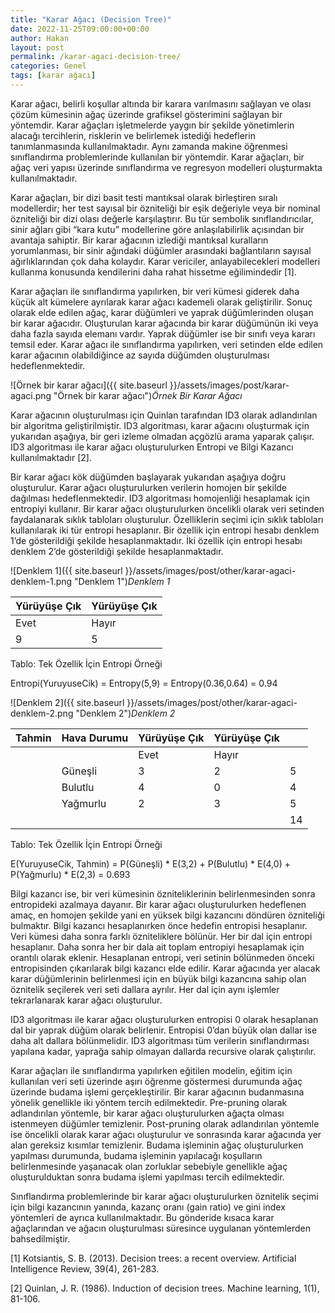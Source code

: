 ```yaml
---
title: "Karar Ağacı (Decision Tree)"
date: 2022-11-25T09:00:00+00:00
author: Hakan
layout: post
permalink: /karar-agaci-decision-tree/
categories: Genel
tags: [karar ağacı]
---
```


Karar ağacı, belirli koşullar altında bir karara varılmasını sağlayan ve olası çözüm kümesinin ağaç üzerinde grafiksel gösterimini sağlayan bir yöntemdir. Karar ağaçları işletmelerde yaygın bir şekilde yönetimlerin alacağı tercihlerin, risklerin ve belirlemek istediği hedeflerin tanımlanmasında kullanılmaktadır. Aynı zamanda makine öğrenmesi sınıflandırma problemlerinde kullanılan bir yöntemdir. Karar ağaçları, bir ağaç veri yapısı üzerinde sınıflandırma ve regresyon modelleri oluşturmakta kullanılmaktadır.

Karar ağaçları, bir dizi basit testi mantıksal olarak birleştiren sıralı modellerdir; her test sayısal bir özniteliği bir eşik değeriyle veya bir nominal özniteliği bir dizi olası değerle karşılaştırır. Bu tür sembolik sınıflandırıcılar, sinir ağları gibi “kara kutu” modellerine göre anlaşılabilirlik açısından bir avantaja sahiptir. Bir karar ağacının izlediği mantıksal kuralların yorumlanması, bir sinir ağındaki düğümler arasındaki bağlantıların sayısal ağırlıklarından çok daha kolaydır. Karar vericiler, anlayabilecekleri modelleri kullanma konusunda kendilerini daha rahat hissetme eğilimindedir [1]. 

Karar ağaçları ile sınıflandırma yapılırken, bir veri kümesi giderek daha küçük alt kümelere ayrılarak karar ağacı kademeli olarak geliştirilir. Sonuç olarak elde edilen ağaç, karar düğümleri ve yaprak düğümlerinden oluşan bir karar ağacıdır. Oluşturulan karar ağacında bir karar düğümünün iki veya daha fazla sayıda elemanı vardır. Yaprak düğümler ise bir sınıfı veya kararı temsil eder. Karar ağacı ile sınıflandırma yapılırken, veri setinden elde edilen karar ağacının olabildiğince az sayıda düğümden oluşturulması hedeflenmektedir.


![Örnek bir karar ağacı]({{ site.baseurl }}/assets/images/post/karar-agaci.png "Örnek bir karar ağacı")*Örnek Bir Karar Ağacı*

Karar ağacının oluşturulması için Quinlan tarafından ID3 olarak adlandırılan bir algoritma geliştirilmiştir. ID3 algoritması, karar ağacını oluşturmak için yukarıdan aşağıya, bir geri izleme olmadan açgözlü arama yaparak çalışır. ID3 algoritması ile karar ağacı oluşturulurken Entropi ve Bilgi Kazancı kullanılmaktadır [2].

Bir karar ağacı kök düğümden başlayarak yukarıdan aşağıya doğru oluşturulur. Karar ağacı oluşturulurken verilerin homojen bir şekilde dağılması hedeflenmektedir. ID3 algoritması homojenliği hesaplamak için entropiyi kullanır. Bir karar ağacı oluşturulurken öncelikli olarak veri setinden faydalanarak sıklık tabloları oluşturulur. Özelliklerin seçimi için sıklık tabloları kullanılarak iki tür entropi hesaplanır. Bir özellik için entropi hesabı denklem 1’de gösterildiği şekilde hesaplanmaktadır. İki özellik için entropi hesabı denklem 2’de gösterildiği şekilde hesaplanmaktadır.

![Denklem 1]({{ site.baseurl }}/assets/images/post/other/karar-agaci-denklem-1.png "Denklem 1")*Denklem 1*

|Yürüyüşe Çık|Yürüyüşe Çık|
|---|---|
|Evet|Hayır|
|9|5|

Tablo: Tek Özellik İçin Entropi Örneği

Entropi(YuruyuseCik) = Entropy(5,9) = Entropy(0.36,0.64) = 0.94


![Denklem 2]({{ site.baseurl }}/assets/images/post/other/karar-agaci-denklem-2.png "Denklem 2")*Denklem 2*


|Tahmin|Hava Durumu|Yürüyüşe Çık|Yürüyüşe Çık|   |
|---|---|---|---|---|
|   ||Evet|Hayır||
|   |Güneşli|3|2|5|
|   |Bulutlu|4|0|4|
|   |Yağmurlu|2|3|5|
|   |   |   |   |14|

Tablo: Tek Özellik İçin Entropi Örneği


E(YuruyuseCik, Tahmin) = P(Güneşli) * E(3,2) + P(Bulutlu) * E(4,0) + P(Yağmurlu) * E(2,3) = 0.693


Bilgi kazancı ise, bir veri kümesinin özniteliklerinin belirlenmesinden sonra entropideki azalmaya dayanır. Bir karar ağacı oluşturulurken hedeflenen amaç, en homojen şekilde yani en yüksek bilgi kazancını döndüren özniteliği bulmaktır. Bilgi kazancı hesaplanırken önce hedefin entropisi hesaplanır. Veri kümesi daha sonra farklı özniteliklere bölünür. Her bir dal için entropi hesaplanır. Daha sonra her bir dala ait toplam entropiyi hesaplamak için orantılı olarak eklenir. Hesaplanan entropi, veri setinin bölünmeden önceki entropisinden çıkarılarak bilgi kazancı elde edilir. Karar ağacında yer alacak karar düğümlerinin belirlenmesi için en büyük bilgi kazancına sahip olan öznitelik seçilerek veri seti dallara ayrılır. Her dal için aynı işlemler tekrarlanarak karar ağacı oluşturulur.

ID3 algoritması ile karar ağacı oluşturulurken entropisi 0 olarak hesaplanan dal bir yaprak düğüm olarak belirlenir. Entropisi 0’dan büyük olan dallar ise daha alt dallara bölünmelidir. ID3 algoritması tüm verilerin sınıflandırması yapılana kadar, yaprağa sahip olmayan dallarda recursive olarak çalıştırılır.

Karar ağaçları ile sınıflandırma yapılırken eğitilen modelin, eğitim için kullanılan veri seti üzerinde aşırı öğrenme göstermesi durumunda ağaç üzerinde budama işlemi gerçekleştirilir. Bir karar ağacının budanmasına yönelik genellikle iki yöntem tercih edilmektedir. Pre-pruning olarak adlandırılan yöntemle, bir karar ağacı oluşturulurken ağaçta olması istenmeyen düğümler temizlenir. Post-pruning olarak adlandırılan yöntemle ise öncelikli olarak karar ağacı oluşturulur ve sonrasında karar ağacında yer alan gereksiz kısımlar temizlenir. Budama işleminin ağaç oluşturulurken yapılması durumunda, budama işleminin yapılacağı koşulların  belirlenmesinde yaşanacak olan zorluklar sebebiyle genellikle ağaç oluşturulduktan sonra budama işlemi yapılması tercih edilmektedir. 

Sınıflandırma problemlerinde bir karar ağacı oluşturulurken öznitelik seçimi için bilgi kazancının yanında, kazanç oranı (gain ratio) ve gini index yöntemleri de ayrıca kullanılmaktadır. Bu gönderide kısaca karar ağaçlarından ve ağacın oluşturulması süresince uygulanan yöntemlerden bahsedilmiştir.


[1] Kotsiantis, S. B. (2013). Decision trees: a recent overview. Artificial Intelligence Review, 39(4), 261-283.

[2] Quinlan, J. R. (1986). Induction of decision trees. Machine learning, 1(1), 81-106.